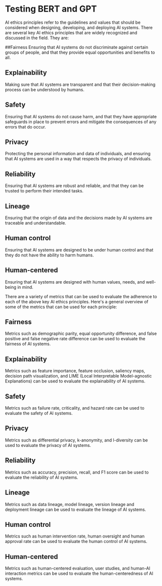 # Testing BERT and GPT
AI ethics principles refer to the guidelines and values that should be considered when designing, developing, and deploying AI systems. There are several key AI ethics principles that are widely recognized and discussed in the field. They are:

##Fairness
Ensuring that AI systems do not discriminate against certain groups of people, and that they provide equal opportunities and benefits to all.

## Explainability
Making sure that AI systems are transparent and that their decision-making process can be understood by humans.

## Safety
Ensuring that AI systems do not cause harm, and that they have appropriate safeguards in place to prevent errors and mitigate the consequences of any errors that do occur.

## Privacy 
Protecting the personal information and data of individuals, and ensuring that AI systems are used in a way that respects the privacy of individuals.

## Reliability
Ensuring that AI systems are robust and reliable, and that they can be trusted to perform their intended tasks.

## Lineage
Ensuring that the origin of data and the decisions made by AI systems are traceable and understandable.

## Human control
Ensuring that AI systems are designed to be under human control and that they do not have the ability to harm humans.

## Human-centered
Ensuring that AI systems are designed with human values, needs, and well-being in mind.

There are a variety of metrics that can be used to evaluate the adherence to each of the above key AI ethics principles. Here's a general overview of some of the metrics that can be used for each principle:

## Fairness
Metrics such as demographic parity, equal opportunity difference, and false positive and false negative rate difference can be used to evaluate the fairness of AI systems.

## Explainability
Metrics such as feature importance, feature occlusion, saliency maps, decision path visualization, and LIME (Local Interpretable Model-agnostic Explanations) can be used to evaluate the explainability of AI systems.

## Safety
Metrics such as failure rate, criticality, and hazard rate can be used to evaluate the safety of AI systems.

## Privacy
Metrics such as differential privacy, k-anonymity, and l-diversity can be used to evaluate the privacy of AI systems.

## Reliability
Metrics such as accuracy, precision, recall, and F1 score can be used to evaluate the reliability of AI systems.

## Lineage
Metrics such as data lineage, model lineage, version lineage and deployment lineage can be used to evaluate the lineage of AI systems.

## Human control
Metrics such as human intervention rate, human oversight and human approval rate can be used to evaluate the human control of AI systems.

## Human-centered
Metrics such as human-centered evaluation, user studies, and human-AI interaction metrics can be used to evaluate the human-centeredness of AI systems.
